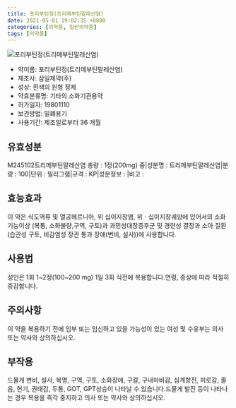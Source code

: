 ```yaml
---
title: 포리부틴정(트리메부틴말레산염)
date: 2021-05-01 19:02:35 +0800
categories: [의약품, 일반의약품]
tags: [의약품]
---
```

![포리부틴정(트리메부틴말레산염)](https://nedrug.mfds.go.kr/pbp/cmn/itemImageDownload/1N8nQbYPpuA)

- 약이름: 포리부틴정(트리메부틴말레산염)
- 제조사: 삼일제약(주)
- 성상: 흰색의 원형 정제
- 약효분류명: 기타의 소화기관용약
- 허가일자: 19801110
- 보관방법: 밀폐용기
- 사용기간: 제조일로부터 36 개월
## 유효성분
M245102트리메부틴말레산염
총량 : 1정(200mg) 중|성분명 : 트리메부틴말레산염|분량 : 100|단위 : 밀리그램|규격 : KP|성분정보 : |비고 :
## 효능효과
이 약은 식도역류 및 열공헤르니아, 위 십이지장염, 위ㆍ십이지장궤양에 있어서의 소화기능이상 (복통, 소화불량,구역, 구토)과 과민성대장증후군 및 경련성 결장과 소아 질환(습관성 구토, 비감염성 장관 통과 장애(변비, 설사))에 사용합니다.
## 사용법
성인은 1회 1~2정(100~200 mg) 1일 3회 식전에 복용합니다.연령, 증상에 따라 적절히 증감합니다.
## 주의사항
이 약을 복용하기 전에 임부 또는 임신하고 있을 가능성이 있는 여성 및 수유부는 의사 또는 약사와 상의하십시오.
## 부작용
드물게 변비, 설사, 복명, 구역, 구토, 소화장애, 구갈, 구내마비감, 심계항진, 피로감, 졸음, 현기, 권태감, 두통, GOT, GPT상승이 나타날 수 있습니다.드물게 발진 등이 나타나는 경우 복용을 즉각 중지하고 의사 또는 약사와 상의하십시오.
